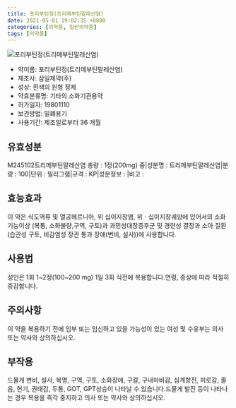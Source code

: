 ```yaml
---
title: 포리부틴정(트리메부틴말레산염)
date: 2021-05-01 19:02:35 +0800
categories: [의약품, 일반의약품]
tags: [의약품]
---
```

![포리부틴정(트리메부틴말레산염)](https://nedrug.mfds.go.kr/pbp/cmn/itemImageDownload/1N8nQbYPpuA)

- 약이름: 포리부틴정(트리메부틴말레산염)
- 제조사: 삼일제약(주)
- 성상: 흰색의 원형 정제
- 약효분류명: 기타의 소화기관용약
- 허가일자: 19801110
- 보관방법: 밀폐용기
- 사용기간: 제조일로부터 36 개월
## 유효성분
M245102트리메부틴말레산염
총량 : 1정(200mg) 중|성분명 : 트리메부틴말레산염|분량 : 100|단위 : 밀리그램|규격 : KP|성분정보 : |비고 :
## 효능효과
이 약은 식도역류 및 열공헤르니아, 위 십이지장염, 위ㆍ십이지장궤양에 있어서의 소화기능이상 (복통, 소화불량,구역, 구토)과 과민성대장증후군 및 경련성 결장과 소아 질환(습관성 구토, 비감염성 장관 통과 장애(변비, 설사))에 사용합니다.
## 사용법
성인은 1회 1~2정(100~200 mg) 1일 3회 식전에 복용합니다.연령, 증상에 따라 적절히 증감합니다.
## 주의사항
이 약을 복용하기 전에 임부 또는 임신하고 있을 가능성이 있는 여성 및 수유부는 의사 또는 약사와 상의하십시오.
## 부작용
드물게 변비, 설사, 복명, 구역, 구토, 소화장애, 구갈, 구내마비감, 심계항진, 피로감, 졸음, 현기, 권태감, 두통, GOT, GPT상승이 나타날 수 있습니다.드물게 발진 등이 나타나는 경우 복용을 즉각 중지하고 의사 또는 약사와 상의하십시오.
